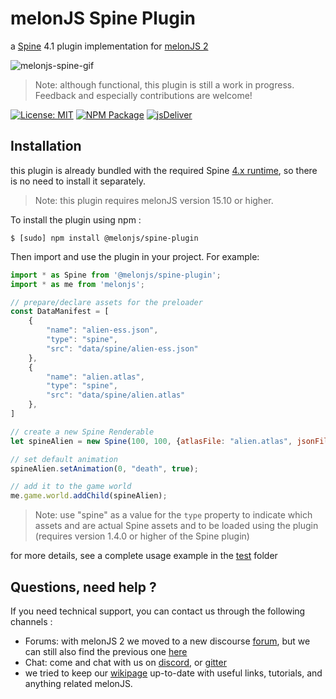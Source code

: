 # melonJS Spine Plugin

a [Spine](http://en.esotericsoftware.com/spine-in-depth) 4.1 plugin implementation for [melonJS 2](http://www.melonjs.org)

![melonjs-spine-gif](https://github.com/melonjs/spine-plugin/assets/4033090/dc259c8e-def6-419e-83a9-cda374715686)

>Note: although functional, this plugin is still a work in progress. Feedback and especially contributions are welcome!

[![License: MIT](https://img.shields.io/badge/License-MIT-yellow.svg)](https://github.com/melonjs/es6-boilerplate/blob/master/LICENSE)
[![NPM Package](https://img.shields.io/npm/v/@melonjs/spine-plugin)](https://www.npmjs.com/package/@melonjs/spine-plugin)
[![jsDeliver](https://data.jsdelivr.com/v1/package/npm/@melonjs/spine-plugin/badge?style=rounded)](https://www.jsdelivr.com/package/npm/@melonjs/spine-plugin)


Installation
-------------------------------------------------------------------------------
this plugin is already bundled with the required Spine [4.x runtime](package.json#dependencies), so there is no need to install it separately.
>Note: this plugin requires melonJS version 15.10 or higher.

To install the plugin using npm :

`$ [sudo] npm install @melonjs/spine-plugin`

Then import and use the plugin in your project. For example:
```JavaScript
import * as Spine from '@melonjs/spine-plugin';
import * as me from 'melonjs';

// prepare/declare assets for the preloader
const DataManifest = [
    {
        "name": "alien-ess.json",
        "type": "spine",
        "src": "data/spine/alien-ess.json"
    },
    {
        "name": "alien.atlas",
        "type": "spine",
        "src": "data/spine/alien.atlas"
    },
]

// create a new Spine Renderable
let spineAlien = new Spine(100, 100, {atlasFile: "alien.atlas", jsonFile: "alien-ess.json"});

// set default animation
spineAlien.setAnimation(0, "death", true);

// add it to the game world
me.game.world.addChild(spineAlien);
```
>Note: use "spine" as a value for the `type` property to indicate which assets and are actual Spine assets and to be loaded using the plugin (requires version 1.4.0 or higher of the Spine plugin)

for more details, see a complete usage example in the [test](test) folder

Questions, need help ?
-------------------------------------------------------------------------------
If you need technical support, you can contact us through the following channels :
* Forums: with melonJS 2 we moved to a new discourse [forum](https://melonjs.discourse.group), but we can still also find the previous one [here](http://www.html5gamedevs.com/forum/32-melonjs/)
* Chat: come and chat with us on [discord](https://discord.gg/aur7JMk), or [gitter](https://gitter.im/melonjs/public)
* we tried to keep our [wikipage](https://github.com/melonjs/melonJS/wiki) up-to-date with useful links, tutorials, and anything related melonJS.
